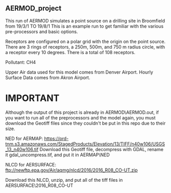 ## AERMOD_project
This run of AERMOD simulates a point source on a drilling site in Broomfield from 19/3/1 TO 19/8/1
This is an example run to get familiar with the various pre-processors and basic options.

Receptors are configured on a polar grid with the origin on the point source. There are 3 rings of receptors, a 250m, 500m, 
and 750 m radius circle, with a receptor every 10 degrees. There is a total of 108 receptors. 

Pollutant: CH4

Upper Air data used for this model comes from Denver Airport. 
Hourly Surface Data comes from Akron Airport.

# IMPORTANT
Although the output of this project is already in AERMOD\AERMOD.out, if you want to run all of the preprocessors and the model again, you must download the Geotiff files since they couldn't be put in this repo due to their size.

NED for AERMAP:
https://prd-tnm.s3.amazonaws.com/StagedProducts/Elevation/13/TIFF/n40w106/USGS_13_n40w106.tif
Download this Geotiff file, decompress with GDAL, rename it gdal_uncompress.tif, and put it in AERMAP\NED

NLCD for AERSURFACE:
ftp://newftp.epa.gov/Air/aqmg/nlcd/2016/2016_R08_CO-UT.zip

Download this NLCD, unzip, and put all of the tiff files in AERSURFACE\2016_R08_CO-UT

